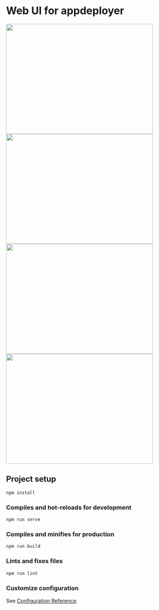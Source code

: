 # Web UI for appdeployer

<img width="400" height="300" src="https://github.com/user-attachments/assets/6bfc88c3-b3fe-49ca-bd62-483f174e4c2a">
<img width="400" height="300" src="https://github.com/user-attachments/assets/2db451ac-1aaa-48a8-8a15-b4abee9c3771">
<img width="400" height="300" src="https://github.com/user-attachments/assets/bc366215-5674-4715-851b-947f6bed6e69">
<img width="400" height="300" src="https://github.com/user-attachments/assets/6a875485-a4e1-4334-8dba-306786bb7b7c">

## Project setup
```
npm install
```

### Compiles and hot-reloads for development
```
npm run serve
```

### Compiles and minifies for production
```
npm run build
```

### Lints and fixes files
```
npm run lint
```

### Customize configuration
See [Configuration Reference](https://cli.vuejs.org/config/).
